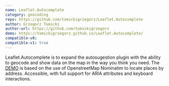 ```yaml
---
name: Leaflet.Autocomplete
category: geocoding
repo: https://github.com/tomickigrzegorz/Leaflet.Autocomplete
author: Grzegorz Tomicki
author-url: https://github.com/tomickigrzegorz
demo: https://tomickigrzegorz.github.io/Leaflet.Autocomplete/
compatible-v0:
compatible-v1: true
---
```


Leaflet.Autocomplete is to expand the autosugestion plugin with the ability to geocode and show data on the map in the way you think you need. The <a href="https://tomickigrzegorz.github.io/Leaflet.Autocomplete/">DEMO</a> is based on the use of OpenstreetMap Nominatim to locate places by address. Accessible, with full support for ARIA attributes and keyboard interactions.
